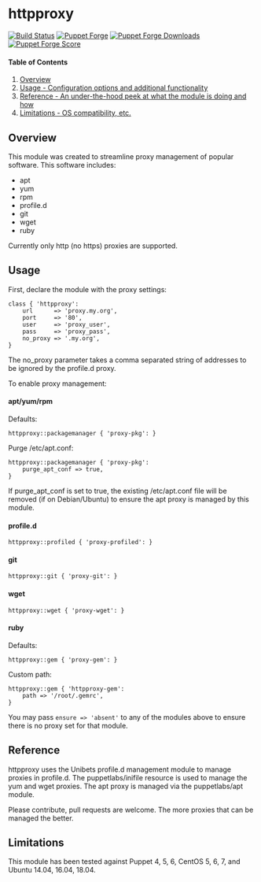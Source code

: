 httpproxy
=============

[![Build Status](https://travis-ci.org/Frechetta/puppet-httpproxy.svg?branch=master)](https://travis-ci.org/Frechetta/puppet-httpproxy)
[![Puppet Forge](https://img.shields.io/puppetforge/v/frechetta93/httpproxy.svg)](https://forge.puppet.com/frechetta93/httpproxy)
[![Puppet Forge Downloads](https://img.shields.io/puppetforge/dt/frechetta93/httpproxy.svg)](https://forge.puppet.com/frechetta93/httpproxy)
[![Puppet Forge Score](https://img.shields.io/puppetforge/f/frechetta93/httpproxy.svg)](https://forge.puppet.com/frechetta93/httpproxy/scores)

#### Table of Contents

1. [Overview](#overview)
2. [Usage - Configuration options and additional functionality](#usage)
3. [Reference - An under-the-hood peek at what the module is doing and how](#reference)
4. [Limitations - OS compatibility, etc.](#limitations)

## Overview
This module was created to streamline proxy management of popular software.
This software includes:
* apt
* yum
* rpm
* profile.d
* git
* wget
* ruby

Currently only http (no https) proxies are supported.

## Usage
First, declare the module with the proxy settings:

    class { 'httpproxy':
        url      => 'proxy.my.org',
        port     => '80',
        user     => 'proxy_user',
        pass     => 'proxy_pass',
        no_proxy => '.my.org',
    }

The no_proxy parameter takes a comma separated string of addresses to be ignored by the profile.d proxy.

To enable proxy management:

#### apt/yum/rpm

Defaults:

    httpproxy::packagemanager { 'proxy-pkg': }

Purge /etc/apt.conf:

    httpproxy::packagemanager { 'proxy-pkg':
        purge_apt_conf => true,
    }

If purge_apt_conf is set to true, the existing /etc/apt.conf file will be removed (if on Debian/Ubuntu) to ensure
the apt proxy is managed by this module.

#### profile.d

    httpproxy::profiled { 'proxy-profiled': }

#### git

    httpproxy::git { 'proxy-git': }

#### wget

    httpproxy::wget { 'proxy-wget': }

#### ruby

Defaults:

    httpproxy::gem { 'proxy-gem': }

Custom path:

    httpproxy::gem { 'httpproxy-gem':
        path => '/root/.gemrc',
    }

You may pass `ensure => 'absent'` to any of the modules above to ensure there is no proxy set for that module.

## Reference

httpproxy uses the Unibets profile.d management module to manage proxies in profile.d. The puppetlabs/inifile
resource is used to manage the yum and wget proxies. The apt proxy is managed via the puppetlabs/apt module.

Please contribute, pull requests are welcome. The more proxies that can be managed the better.

## Limitations

This module has been tested against Puppet 4, 5, 6, CentOS 5, 6, 7, and Ubuntu 14.04, 16.04, 18.04.
